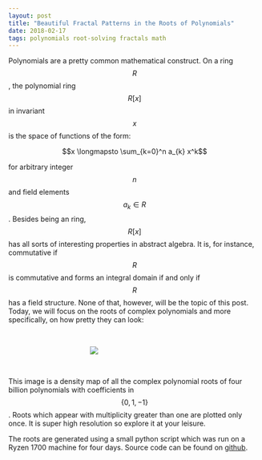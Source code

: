 ```yaml
---
layout: post
title: "Beautiful Fractal Patterns in the Roots of Polynomials"
date: 2018-02-17
tags: polynomials root-solving fractals math
---
```


Polynomials are a pretty common mathematical construct. On a ring $$R$$, the polynomial ring $$R[x]$$ in invariant $$x$$ is the space of functions of the form:

  $$x \longmapsto \sum_{k=0}^n a_{k} x^k$$

for arbitrary integer $$n$$ and field elements $$a_k \in R$$. Besides being an ring, $$R[x]$$ has all sorts of interesting properties in abstract algebra. It is, for instance, commutative if $$R$$ is commutative and forms an integral domain if and only if $$R$$ has a field structure. None of that, however, will be the topic of this post. Today, we will focus on the roots of complex polynomials and more specifically, on how pretty they can look:

<br>
<p align="center">
  <a href="https://frankwang95.github.io/assets/polynomial_roots_full.jpg" class="no-hov">
  <img style="max-width: 1024; margin: 0 0 0 -162px;" src="https://frankwang95.github.io/assets/polynomial_roots.jpg">
  </a>
</p>
<br>

This image is a density map of all the complex polynomial roots of four billion polynomials with coefficients in $$\{0, 1, -1\}$$. Roots which appear with multiplicity greater than one are plotted only once. It is super high resolution so explore it at your leisure.

The roots are generated using a small python script which was run on a Ryzen 1700 machine for four days. Source code can be found on [github](https://github.com/frankwang95/polynomials).
